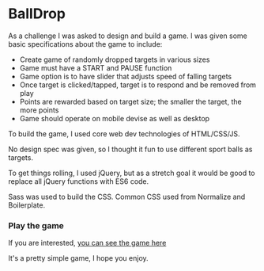 # BallDrop

As a challenge I was asked to design and build a game. I was given some basic specifications about the game to include:

* Create game of randomly dropped targets in various sizes
* Game must have a START and PAUSE function
* Game option is to have slider that adjusts speed of falling targets
* Once target is clicked/tapped, target is to respond and be removed from play
* Points are rewarded based on target size; the smaller the target, the more points
* Game should operate on mobile devise as well as desktop

To build the game, I used core web dev technologies of HTML/CSS/JS.

No design spec was given, so I thought it fun to use different sport balls as targets.

To get things rolling, I used jQuery, but as a stretch goal it would be good to replace all jQuery functions with ES6 code.

Sass was used to build the CSS. Common CSS used from Normalize and Boilerplate.

### Play the game

If you are interested, [you can see the game here](http://balldrop.anotheruiguy.com/)

It's a pretty simple game, I hope you enjoy.

